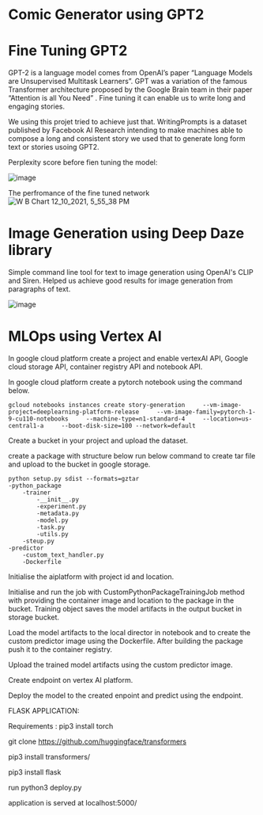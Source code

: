 								
# Comic Generator using GPT2 

# Fine Tuning GPT2

GPT-2 is a language model comes from OpenAI’s paper “Language Models are Unsupervised Multitask Learners”. GPT was a variation of the famous Transformer architecture proposed by the Google Brain team in their paper “Attention is all You Need” . Fine tuning it can enable us to write long and engaging stories. 

We using this projet tried to achieve just that. WritingPrompts is a dataset published by Facebook AI Research intending to make machines able to compose a long and consistent story we used that to generate long form text or stories usoing GPT2.

Perplexity score before fien tuning the model: 

![image](https://user-images.githubusercontent.com/10840984/145663578-919f59cc-5edd-4c9b-9ee6-c7de87ba6f51.png)

The perfromance of the fine tuned network 
![W B Chart 12_10_2021, 5_55_38 PM](https://user-images.githubusercontent.com/10840984/145663418-40904454-3eef-40f0-88fb-5c83ae2d353e.png)

# Image Generation using Deep Daze library

Simple command line tool for text to image generation using OpenAI's CLIP and Siren. Helped us achieve good results for image generation from paragraphs of text.

![image](https://user-images.githubusercontent.com/10840984/145663899-3a9a3d26-9598-46ac-8c25-020473c4d271.png)

# MLOps using Vertex AI
In google cloud platform create a project and enable vertexAI API, Google cloud storage API, container registry API and notebook API. 

In google cloud platform create a pytorch notebook using the command below.

	gcloud notebooks instances create story-generation     --vm-image-project=deeplearning-platform-release     --vm-image-family=pytorch-1-9-cu110-notebooks     --machine-type=n1-standard-4     --location=us-central1-a     --boot-disk-size=100 --network=default
	
Create a bucket in your project and upload the dataset.

create a package with structure below run below command to create tar file and  upload to the bucket in google storage.

	python setup.py sdist --formats=gztar 
	-python_package
		-trainer
			-__init__.py
			-experiment.py
			-metadata.py
			-model.py
			-task.py
			-utils.py
		-steup.py
	-predictor
		-custom_text_handler.py
		-Dockerfile

Initialise the aiplatform with project id and location.

Initialise and run the job with CustomPythonPackageTrainingJob method with providing the container image and location to the package in the bucket. Training object saves the model artifacts in the output bucket in storage bucket.

Load the model artifacts to the local director in notebook and to create the custom predictor image using the Dockerfile. After building the package push it to the container registry.

Upload the trained model artifacts using the custom predictor image.

Create endpoint on vertex AI platform.

Deploy the model to the created enpoint and predict using the endpoint. 

FLASK APPLICATION:

Requirements :
pip3 install torch

git clone https://github.com/huggingface/transformers

pip3 install transformers/

pip3 install flask

run python3 deploy.py

application is served at localhost:5000/






